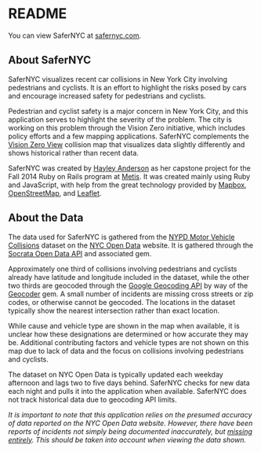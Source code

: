 README
==============

You can view SaferNYC at [safernyc.com](http://safernyc.com).

About SaferNYC
---------------------

SaferNYC visualizes recent car collisions in New York City
involving pedestrians and cyclists. It is an effort to
highlight the risks posed by cars and encourage increased
safety for pedestrians and cyclists.

Pedestrian and cyclist safety is a major concern in New
York City, and this application serves to highlight the
severity of the problem. The city is working on this
problem through the Vision Zero initiative, which includes
policy efforts and a few mapping applications. SaferNYC
complements the [Vision Zero View](http://www.nycvzv.info)
collision map that visualizes data slightly differently and
shows historical rather than recent data.

SaferNYC was created by [Hayley Anderson](http://hayleyanderson.us)
as her capstone project for the Fall 2014 Ruby on Rails program at
[Metis](http://www.thisismetis.com). It was created mainly using Ruby and JavaScript,
with help from the great technology provided by
[Mapbox](https://www.mapbox.com/about/maps/),
[OpenStreetMap](http://www.openstreetmap.org/about),
and [Leaflet](http://leafletjs.com).

About the Data
---------------------

The data used for SaferNYC is gathered from the
[NYPD Motor Vehicle Collisions](https://nycopendata.socrata.com/NYC-BigApps/NYPD-Motor-Vehicle-Collisions/h9gi-nx95?)
dataset on the [NYC Open Data](https://nycopendata.socrata.com)
website. It is gathered through the [Socrata Open Data API](http://dev.socrata.com)
and associated gem.

Approximately one third of collisions involving
pedestrians and cyclists already have latitude and
longitude included in the dataset, while the other two
thirds are geocoded through the
[Google Geocoding API](https://developers.google.com/maps/documentation/geocoding/?csw=1)
by way of the [Geocoder](http://www.rubygeocoder.com) gem.
A small number of incidents are missing cross streets or
zip codes, or otherwise cannot be geocoded. The
locations in the dataset typically show the nearest
intersection rather than exact location.

While cause and vehicle type are shown in the map when
available, it is unclear how these designations are
determined or how accurate they may be. Additional
contributing factors and vehicle types are not shown on
this map due to lack of data and the focus on collisions
involving pedestrians and cyclists.

The dataset on NYC Open Data is typically updated each
weekday afternoon and lags two to five days behind.
SaferNYC checks for new data each night and pulls it
into the application when available. SaferNYC does not
track historical data due to geocoding API limits.

*It is important to note that
this application relies on the presumed accuracy of data
reported on the NYC Open Data website. However, there
have been reports of incidents not simply being
documented inaccurately, but
[missing entirely](http://www.wnyc.org/story/nypdtrafficdeaths/).
This should be taken into account when viewing the data shown.*
